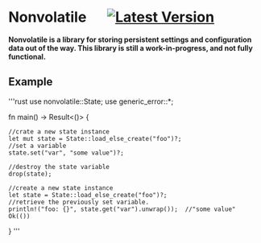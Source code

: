 
# Nonvolatile &emsp; [![Latest Version]][crates.io]

[Latest Version]: https://img.shields.io/crates/v/nonvolatile
[crates.io]: https://crates.io/crates/nonvolatile

**Nonvolatile is a library for storing persistent settings and configuration data out of the way. This library is still a work-in-progress, and not fully functional.**

## Example

'''rust
use nonvolatile::State;
use generic_error::*;

fn main() -> Result<()> {
	
	//crate a new state instance
	let mut state = State::load_else_create("foo")?;
	//set a variable
	state.set("var", "some value")?;
	
	//destroy the state variable
	drop(state);
	
	//create a new state instance
	let state = State::load_else_create("foo")?;
	//retrieve the previously set variable.
	println!("foo: {}", state.get("var").unwrap());  //"some value"	
	Ok(())
}
'''
